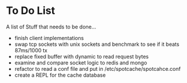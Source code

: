# To Do List

A list of Stuff that needs to be done...

* finish client implementations
* swap tcp sockets with unix sockets and benchmark to see if it beats 87ms/1000 tx
* replace fixed buffer with dynamic to read request bytes
* examine and compare socket logic to redis and mongo
* refactor to read a conf file and put in /etc/spotcache/spotcahce.conf
* create a REPL for the cache database
